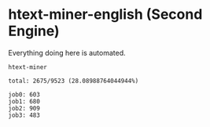 # htext-miner-english (Second Engine)

Everything doing here is automated.

```
htext-miner

total: 2675/9523 (28.08988764044944%)

job0: 603
job1: 680
job2: 909
job3: 483
```